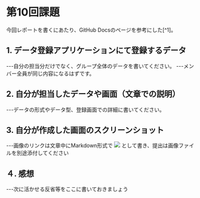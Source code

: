 # 第10回課題
今回レポートを書くにあたり、GitHub Docsのページを参考にした[^1]。

## 1. データ登録アプリケーションにて登録するデータ

---自分の担当分だけでなく、グループ全体のデータを書いてください。
---メンバー全員が同じ内容になるはずです。


## 2. 自分が担当したデータや画面（文章での説明）

---データの形式やデータ型、登録画面での詳細に書いてください。


## 3. 自分が作成した画面のスクリーンショット

---画像のリンクは文章中にMarkdown形式で ![](画像ファイル名) として書き、提出は画像ファイルを別途添付してください




## ４. 感想

---次に活かせる反省等をここに書いておきましょう


